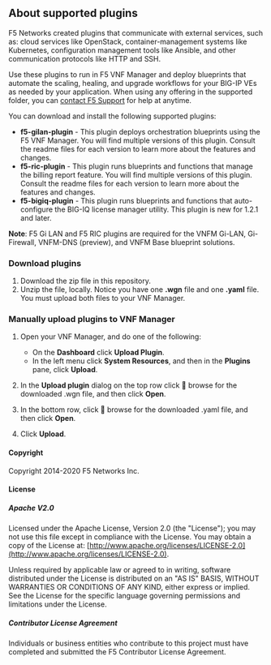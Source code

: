 ## About supported plugins
F5 Networks created plugins that communicate with external services, such as: cloud services like OpenStack, container-management systems like Kubernetes, configuration management tools like Ansible, and other communication protocols like HTTP and SSH.

Use these plugins to run in F5 VNF Manager and deploy blueprints that automate the scaling, healing, 
and upgrade workflows for your BIG-IP VEs as needed by your application. When using any offering in the supported folder, 
you can [contact F5 Support](https://www.f5.com/company/contact/regional-offices#product-support) for help at anytime.

You can download and install the following supported plugins:

- **f5-gilan-plugin** - This plugin deploys orchestration blueprints using the F5 VNF Manager. You will find multiple versions of this plugin. Consult the readme files for each version to learn more about the features and changes.
- **f5-ric-plugin** - This plugin runs blueprints and functions that manage the billing report feature. You will find multiple versions of this plugin. Consult the readme files for each version to learn more about the features and changes.
- **f5-bigiq-plugin** - This plugin runs blueprints and functions that auto-configure the BIG-IQ license manager utility. This plugin is new for 1.2.1 and later.  


**Note**: F5 Gi LAN and F5 RIC plugins are required for the VNFM Gi-LAN, Gi-Firewall, VNFM-DNS (preview), and VNFM Base blueprint solutions.                      

### Download plugins

1. Download the zip file in this repository.
2. Unzip the file, locally. Notice you have one **.wgn** file and one **.yaml** file. You must upload both files to your VNF Manager.

### Manually upload plugins to VNF Manager

1. Open your VNF Manager, and do one of the following:

   - On the **Dashboard** click **Upload Plugin**.
   - In the left menu click **System Resources**, and then in the **Plugins** pane, click **Upload**.
   
2. In the **Upload plugin** dialog on the top row click :open_file_folder: browse for the downloaded .wgn file, and then click **Open**.
3. In the bottom row, click :open_file_folder: browse for the downloaded .yaml file, and then click **Open**.
4. Click **Upload**.

<!---### <a name="multiversions">Maintain multiple versions of plugins</a>)
[comment]: <> (Blueprints are programmed to use a specific plugin version, or later. Do the following to program the) [comment]: <> (blueprint to use a specific plugin:)
[comment]: <> (1. Step one.)
[comment]: <> (2. Step two.)
[comment]: <> (3. Step three.) --->



#### Copyright
Copyright 2014-2020 F5 Networks Inc.

#### License

##### Apache V2.0 
Licensed under the Apache License, Version 2.0 (the "License"); you may not use this file except in compliance with the License. You may obtain a copy of the License at: [http://www.apache.org/licenses/LICENSE-2.0](http://www.apache.org/licenses/LICENSE-2.0).

Unless required by applicable law or agreed to in writing, software distributed under the License is distributed on an "AS IS" BASIS, WITHOUT WARRANTIES OR CONDITIONS OF ANY KIND, either express or implied. See the License for the specific language governing permissions and limitations under the License.

##### Contributor License Agreement
Individuals or business entities who contribute to this project must have completed and submitted the F5 Contributor License Agreement.

